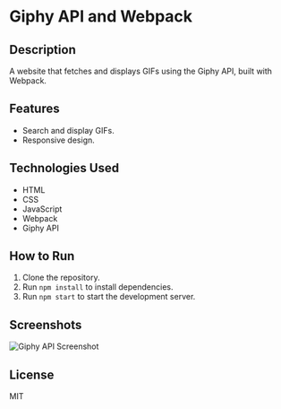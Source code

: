 # Giphy API and Webpack

## Description
A website that fetches and displays GIFs using the Giphy API, built with Webpack.

## Features
- Search and display GIFs.
- Responsive design.

## Technologies Used
- HTML
- CSS
- JavaScript
- Webpack
- Giphy API

## How to Run
1. Clone the repository.
2. Run `npm install` to install dependencies.
3. Run `npm start` to start the development server.

## Screenshots
![Giphy API Screenshot](./screenshot.png)

## License
MIT